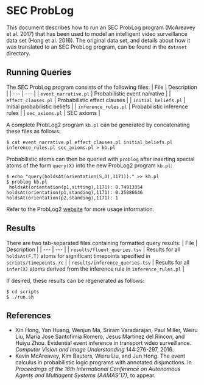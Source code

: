 # SEC ProbLog

This document describes how to run an SEC ProbLog program (McAreavey et al. 2017) that has been used to model an intelligent video surveillance data set (Hong et al. 2016).  The original data set, and details about how it was translated to an SEC ProbLog program, can be found in the `dataset` directory.

## Running Queries

The SEC ProbLog program consists of the following files:
| File | Description |
| --- | --- |
| `event_narrative.pl` | Probabilistic event narrative |
| `effect_clauses.pl` | Probabilistic effect clauses |
| `initial_beliefs.pl` | Initial probabilistic beliefs |
| `inference_rules.pl` | Probabilistic inference rules |
| `sec_axioms.pl` | SEC axioms |

A complete ProbLog2 program `kb.pl` can be generated by concatenating these files as follows:

```shell
$ cat event_narrative.pl effect_clauses.pl initial_beliefs.pl inference_rules.pl sec_axioms.pl > kb.pl
```

Probabilistic atoms can then be queried with `problog` after inserting special atoms of the form `query(X)` into the new ProbLog2 program `kb.pl`:

```shell
$ echo "query(holdsAt(orientation(S,O),1171))." >> kb.pl
$ problog kb.pl
 holdsAt(orientation(p1,sitting),1171): 0.74913354
holdsAt(orientation(p1,standing),1171): 0.25086646
holdsAt(orientation(p2,standing),1171): 1
```

Refer to the ProbLog2 [website](https://dtai.cs.kuleuven.be/problog) for more usage information.

## Results

There are two tab-separated files containing formatted query results:
| File | Description |
| --- | --- |
| `results/fluent_queries.tsv` | Results for all `holdsAt(F,T)` atoms for significant timepoints specified in `scripts/timepoints.rc` |
| `results/inference_queries.tsv` | Results for all `infer(X)` atoms derived from the inference rule in `inference_rules.pl` |

If desired, these results can be regenerated as follows:

```shell
$ cd scripts
$ ./run.sh
```

## References
- Xin Hong, Yan Huang, Wenjun Ma, Sriram Varadarajan, Paul Miller, Weiru Liu, Maria Jose Santofimia Romero, Jesus Martinez del Rincon, and Huiyu Zhou. Evidential event inference in transport video surveillance. _Computer Vision and Image Understanding_ 144:276-297, 2016.
- Kevin McAreavey, Kim Bauters, Weiru Liu, and Jun Hong. The event calculus in probabilistic logic programs with annotated disjunctions. In _Proceedings of the 16th International Conference on Autonomous Agents and Multiagent Systems (AAMAS'17)_, to appear.
